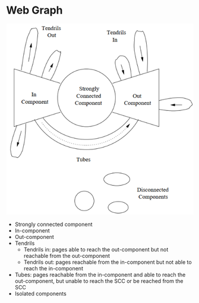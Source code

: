 # Web Graph
![](images/WebStructure.png)

- Strongly connected component
- In-component
- Out-component
- Tendrils
  - Tendrils in: pages able to reach the out-component but not reachable from the out-component
  - Tendrils out: pages reachable from the in-component but not able to reach the in-component
- Tubes: pages reachable from the in-component and able to reach the out-component, but unable to reach the SCC or be reached from the SCC
- Isolated components
